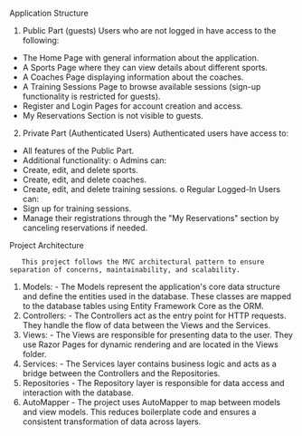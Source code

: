 Application Structure

1. Public Part (guests)
  Users who are not logged in have access to the following:
* The Home Page with general information about the application.
* A Sports Page where they can view details about different sports.
* A Coaches Page displaying information about the coaches.
* A Training Sessions Page to browse available sessions (sign-up functionality is restricted for guests).
* Register and Login Pages for account creation and access.
* My Reservations Section is not visible to guests.
2. Private Part (Authenticated Users)
Authenticated users have access to:
* All features of the Public Part.
* Additional functionality:
o Admins can:
* Create, edit, and delete sports.
* Create, edit, and delete coaches.
* Create, edit, and delete training sessions.
o Regular Logged-In Users can:
* Sign up for training sessions.
* Manage their registrations through the "My Reservations" section by canceling reservations if needed.

Project Architecture

       This project follows the MVC architectural pattern to ensure separation of concerns, maintainability, and scalability.
  1. Models:
    - The Models represent the application's core data structure and define the entities used in the database. These classes are mapped to the database tables using Entity Framework Core as the ORM.
  2. Controllers:
    - The Controllers act as the entry point for HTTP requests. They handle the flow of data between the Views and the Services.
  3. Views:
    - The Views are responsible for presenting data to the user. They use Razor Pages for dynamic rendering and are located in the Views folder.
  4. Services: 
    - The Services layer contains business logic and acts as a bridge between the Controllers and the Repositories.
  5. Repositories
    - The Repository layer is responsible for data access and interaction with the database.
  6. AutoMapper
    - The project uses AutoMapper to map between models and view models. This reduces boilerplate code and ensures a consistent transformation of data across layers.
 

